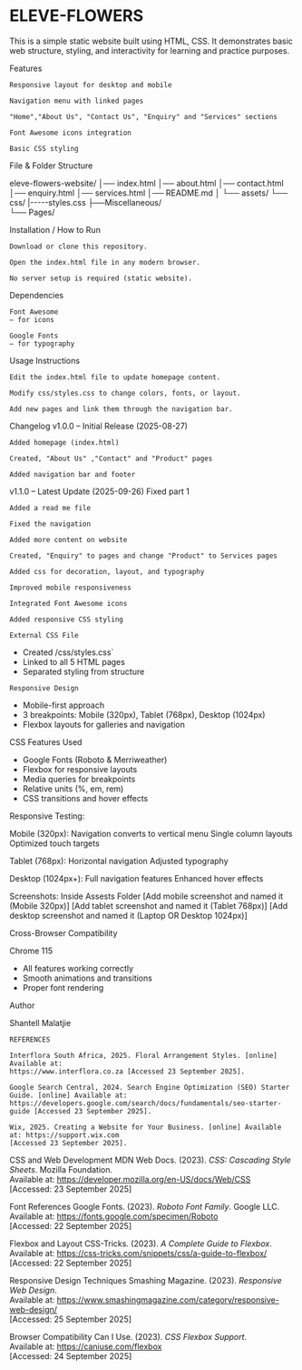 # ELEVE-FLOWERS
 This is a simple static website built using HTML, CSS.
It demonstrates basic web structure, styling, and interactivity for learning and practice purposes.

Features

    Responsive layout for desktop and mobile

    Navigation menu with linked pages

    "Home","About Us", "Contact Us", "Enquiry" and "Services" sections

    Font Awesome icons integration

    Basic CSS styling


File & Folder Structure

 eleve-flowers-website/
│── index.html
│── about.html
│── contact.html
│── enquiry.html
│── services.html
│── README.md
│
└── assets/
    └── css/
        |-----styles.css
        ├──Miscellaneous/   
        └── Pages/

Installation / How to Run

    Download or clone this repository.

    Open the index.html file in any modern browser.

    No server setup is required (static website).

Dependencies

    Font Awesome
    – for icons

    Google Fonts
    – for typography

Usage Instructions

    Edit the index.html file to update homepage content.

    Modify css/styles.css to change colors, fonts, or layout.

    Add new pages and link them through the navigation bar.


Changelog
v1.0.0 – Initial Release (2025-08-27)

    Added homepage (index.html)

    Created, "About Us" ,"Contact" and "Product" pages

    Added navigation bar and footer

    

v1.1.0 – Latest Update (2025-09-26)
    Fixed part 1

    Added a read me file

    Fixed the navigation

    Added more content on website

    Created, "Enquiry" to pages and change "Product" to Services pages
    
    Added css for decoration, layout, and typography

    Improved mobile responsiveness

    Integrated Font Awesome icons

    Added responsive CSS styling 

    External CSS File

   - Created /css/styles.css`
   - Linked to all 5 HTML pages
   - Separated styling from structure

    Responsive Design
   - Mobile-first approach
   - 3 breakpoints: Mobile (320px), Tablet (768px), Desktop (1024px)
   - Flexbox layouts for galleries and navigation

   CSS Features Used
   - Google Fonts (Roboto & Merriweather)
   - Flexbox for responsive layouts
   - Media queries for breakpoints
   - Relative units (%, em, rem)
   - CSS transitions and hover effects

  Responsive Testing:

 Mobile (320px):
  Navigation converts to vertical menu
  Single column layouts
  Optimized touch targets

Tablet (768px):
  Horizontal navigation
  Adjusted typography

Desktop (1024px+):
  Full navigation features
  Enhanced hover effects

 Screenshots: Inside Assests Folder
  [Add mobile screenshot and named it (Mobile 320px)]
  [Add tablet screenshot and named it (Tablet 768px)] 
  [Add desktop screenshot  and named it (Laptop OR Desktop 1024px)]

  Cross-Browser Compatibility

 Chrome 115
-  All features working correctly
-  Smooth animations and transitions
-  Proper font rendering
 
 Author

 Shantell Malatjie


    REFERENCES

    Interflora South Africa, 2025. Floral Arrangement Styles. [online] Available at: 
    https://www.interflora.co.za [Accessed 23 September 2025].

    Google Search Central, 2024. Search Engine Optimization (SEO) Starter Guide. [online] Available at: 
    https://developers.google.com/search/docs/fundamentals/seo-starter-guide [Accessed 23 September 2025].

    Wix, 2025. Creating a Website for Your Business. [online] Available at: https://support.wix.com 
    [Accessed 23 September 2025].

      

CSS and Web Development
MDN Web Docs. (2023). *CSS: Cascading Style Sheets*. Mozilla Foundation.  
Available at: https://developer.mozilla.org/en-US/docs/Web/CSS  
[Accessed: 23 September 2025]

Font References
Google Fonts. (2023). *Roboto Font Family*. Google LLC.  
Available at: https://fonts.google.com/specimen/Roboto  
[Accessed: 22 September 2025]

Flexbox and Layout
CSS-Tricks. (2023). *A Complete Guide to Flexbox*.  
Available at: https://css-tricks.com/snippets/css/a-guide-to-flexbox/  
[Accessed: 22 September 2025]

Responsive Design Techniques
Smashing Magazine. (2023). *Responsive Web Design*.  
Available at: https://www.smashingmagazine.com/category/responsive-web-design/  
[Accessed: 25 September 2025]

 
Browser Compatibility
Can I Use. (2023). *CSS Flexbox Support*.  
Available at: https://caniuse.com/flexbox  
[Accessed: 24 September 2025]

 
